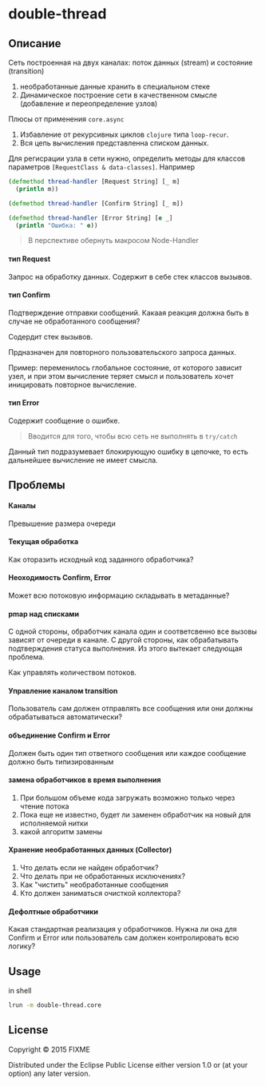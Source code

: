 # double-thread

##  Описание

Сеть построенная на двух каналах: поток данных (stream) и состояние (transition)

1. необработанные данные хранить в специальном стеке
2. Динамическое построение сети в качественном смысле (добавление и переопределение узлов)

Плюсы от применения `core.async`

1. Избавление от рекурсивных циклов `clojure` типа `loop-recur`.
2. Вся цепь вычисления представленна списком данных.

Для регисрации узла в сети нужно, определить методы для классов параметров `[RequestClass & data-classes]`. Например 

```clojure
(defmethod thread-handler [Request String] [_ m]
  (println m))

(defmethod thread-handler [Confirm String] [_ m])

(defmethod thread-handler [Error String] [e _]
  (println "Ошибка: " e))
```

> В перспективе обернуть макросом Node-Handler

#### тип Request

Запрос на обработку данных. Содержит в себе стек классов вызывов.

#### тип Confirm

Подтверждение отправки сообщений. 
Какаая реакция должна быть в случае не обработанного сообщения?

Содердит стек вызывов.

Прдназначен для повторного пользовательского запроса данных.

Пример: переменилось глобальное состояние, от которого зависит узел, и при этом вычисление теряет смысл и пользователь хочет иницировать повторное вычисление.

#### тип Error

Содержит сообщение о ошибке. 
> Вводится для того, чтобы всю сеть не выполнять в `try/catch`

Данный тип подразумевает блокирующую ошибку в цепочке, то есть дальнейшее вычисление не имеет смысла.

## Проблемы

#### Каналы

Превышение размера очереди

#### Текущая обработка

Как оторазить исходный код заданного обработчика?

#### Неоходимость Confirm, Error

Может всю потоковую информацию складывать в метаданные?

#### pmap над списками

С одной стороны, обработчик канала один и соответсвенно все вызовы зависят от очереди в канале.
С другой стороны, как обрабатывать подтверждения статуса выполнения. Из этого вытекает следующая проблема.

Как управлять количеством потоков.

#### Управление каналом transition

Пользователь сам должен отправлять все сообщения или они должны обрабатываться автоматически?

#### объединение Confirm и Error

Должен быть один тип ответного сообщения или каждое сообщение должно быть типизированным

#### замена обработчиков в время выполнения

1. При большом объеме кода загружать возможно только через чтение потока
2. Пока еще не известно, будет ли заменен обработчик на новый для исполняемой нитки
3. какой алгоритм замены

#### Хранение необработанных данных (Collector)

1. Что делать если не найден обработчик?
2. Что делать при не обработанных исключениях?
3. Как "чистить" необработанные сообщения
4. Кто должен заниматься очисткой коллектора?

#### Дефолтные обработчики

Какая стандартная реализация у обработчиков. 
Нужна ли она для Confirm и Error или пользователь сам должен контролировать всю логику?

## Usage

in shell

```bash
lrun -m double-thread.core
```

## License

Copyright © 2015 FIXME

Distributed under the Eclipse Public License either version 1.0 or (at
your option) any later version.
